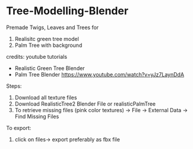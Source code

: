 # Tree-Modelling-Blender
Premade Twigs, Leaves and Trees for 
1. Realisitc green tree model
2. Palm Tree with background

credits: youtube tutorials
- Realistic Green Tree Blender
- Palm Tree Blender https://www.youtube.com/watch?v=yJz7LaynDdA


Steps:
1. Download all texture files
2. Download RealisticTree2 Blender File or realisticPalmTree 
3. To retrieve missing files (pink color textures)
    -> File -> External Data -> Find Missing Files

To export:
1. click on files-> export preferably as fbx file


